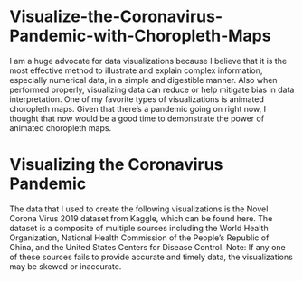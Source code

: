 # Visualize-the-Coronavirus-Pandemic-with-Choropleth-Maps
I am a huge advocate for data visualizations because I believe that it is the most effective method to illustrate and explain complex information, especially numerical data, in a simple and digestible manner. Also when performed properly, visualizing data can reduce or help mitigate bias in data interpretation. One of my favorite types of visualizations is animated choropleth maps. Given that there’s a pandemic going on right now, I thought that now would be a good time to demonstrate the power of animated choropleth maps.

# Visualizing the Coronavirus Pandemic
The data that I used to create the following visualizations is the Novel Corona Virus 2019 dataset from Kaggle, which can be found here. The dataset is a composite of multiple sources including the World Health Organization, National Health Commission of the People’s Republic of China, and the United States Centers for Disease Control.
Note: If any one of these sources fails to provide accurate and timely data, the visualizations may be skewed or inaccurate.


